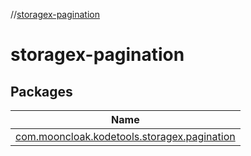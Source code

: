 //[storagex-pagination](index.md)

# storagex-pagination

## Packages

| Name |
|---|
| [com.mooncloak.kodetools.storagex.pagination](storagex-pagination/com.mooncloak.kodetools.storagex.pagination/index.md) |
